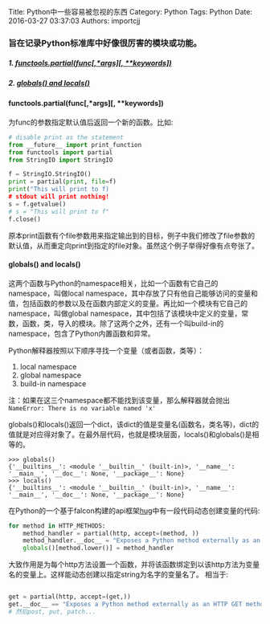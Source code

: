 Title: Python中一些容易被忽视的东西
Category: Python
Tags: Python
Date: 2016-03-27 03:37:03
Authors: importcjj

### 旨在记录Python标准库中好像很厉害的模块或功能。

##### 1. [functools.partial(func[,*args][, **keywords])](#particial)
##### 2. [globals() and locals()](#globals_and_locals)

#### <a id="particial">functools.partial(func[,*args][, **keywords])</a>
为func的参数指定默认值后返回一个新的函数。比如:

```python
# disable print as the statement
from __future__ import print_function
from functools import partial
from StringIO import StringIO

f = StringIO.StringIO()
print = partial(print, file=f)
print("This will print to f)
# stdout will print nothing!
s = f.getvalue()
# s = "This will print to f"
f.close()
```
原本print函数有个file参数用来指定输出到的目标，例子中我们修改了file参数的默认值，从而重定向print到指定的file对象。虽然这个例子举得好像有点夸张了。

#### <a id="globals_and_locals">globals() and locals()</a>

这两个函数与Python的namespace相关，比如一个函数有它自己的namespace，叫做local namespace，其中存放了只有他自己能够访问的变量和值，包括函数的参数以及在函数内部定义的变量。再比如一个模块有它自己的namespace，叫做global namespace，其中包括了该模块中定义的变量，常数，函数，类，导入的模块。除了这两个之外，还有一个叫build-in的namespace，包含了Python内置函数和异常。

Python解释器按照以下顺序寻找一个变量（或者函数，类等）：

1. local namespace
2. global namespace
3. build-in namespace

注：如果在这三个namespace都不能找到该变量，那么解释器就会抛出`NameError: There is no variable named 'x'`

globals()和locals()返回一个dict，该dict的值是变量名(函数名，类名等)，dict的值就是对应得对象了。在最外层代码，也就是模块层面，locals()和globals()是相等的。

```
>>> globals()
{'__builtins__': <module '__builtin__' (built-in)>, '__name__': '__main__', '__doc__': None, '__package__': None}
>>> locals()
{'__builtins__': <module '__builtin__' (built-in)>, '__name__': '__main__', '__doc__': None, '__package__': None}
```

在Python的一个基于falcon构建的api框架[hug][0]中有一段代码动态创建变量的代码:

```python
for method in HTTP_METHODS:
    method_handler = partial(http, accept=(method, ))
    method_handler.__doc__ = "Exposes a Python method externally as an HTTP {0} method".format(method.upper())
    globals()[method.lower()] = method_handler
```
大致作用是为每个http方法设置一个函数，并将该函数绑定到以该http方法为变量名的变量上。这样能动态创建以指定string为名字的变量名了。
相当于:

```python

get = partial(http, accept=(get,))
get.__doc__ == "Exposes a Python method externally as an HTTP GET method"
# 然后post, put, patch...
```

[0]: https://github.com/timothycrosley/hug